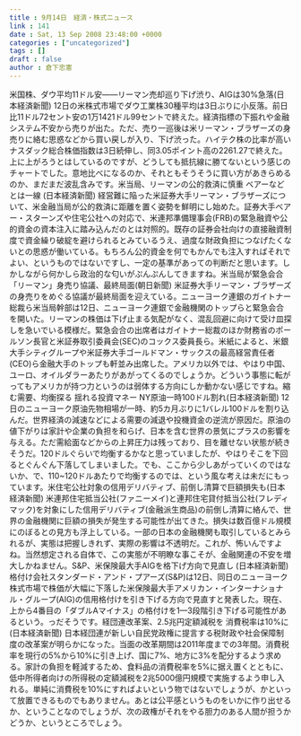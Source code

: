 ```yaml
---
title : 9月14日　経済・株式ニュース
link : 141
date : Sat, 13 Sep 2008 23:48:00 +0000
categories : ["uncategorized"]
tags : []
draft : false
author : 倉下忠憲
---
```


米国株、ダウ平均11ドル安——リーマン売却巡り下げ渋り、AIGは30%急落(日本経済新聞) 12日の米株式市場でダウ工業株30種平均は3日ぶりに小反落。前日比11ドル72セント安の1万1421ドル99セントで終えた。経済指標の下振れや金融システム不安から売りが出た。ただ、売り一巡後は米リーマン・ブラザーズの身売りに絡む思惑などから買い戻しが入り、下げ渋った。ハイテク株の比率が高いナスダック総合株価指数は3日続伸し、同3.05ポイント高の2261.27で終えた。上に上がろうとはしているのですが、どうしても抵抗線に勝てないという感じのチャートでした。意地比べになるのか、それともそうそうに買い方があきらめるのか、まだまだ波乱含みです。米当局、リーマンの公的救済に慎重 ベアーなどとは一線 (日本経済新聞) 経営難に陥った米証券大手リーマン・ブラザーズについて、米金融当局が公的救済に距離を置く姿勢を鮮明にし始めた。証券大手ベアー・スターンズや住宅公社への対応で、米連邦準備理事会(FRB)の緊急融資や公的資金の資本注入に踏み込んだのとは対照的。既存の証券会社向けの直接融資制度で資金繰り破綻を避けられるとみているうえ、過度な財政負担につなげたくないとの思惑が働いている。もちろん公的資金を何でもかんでも注入すればそれでよい、というものではないですし、一定の基準があっての判断だと思います。しかしながら何かしら政治的な匂いがぷんぷんしてきますね。米当局が緊急会合 「リーマン」身売り協議、最終局面(朝日新聞) 米証券大手リーマン・ブラザーズの身売りをめぐる協議が最終局面を迎えている。ニューヨーク連銀のガイトナー総裁ら米当局幹部は12日、ニューヨーク連銀で金融機関のトップらと緊急会合を開いた。リーマンの株価は下げ止まる気配がなく、混乱回避に向けて受け皿探しを急いでいる模様だ。緊急会合の出席者はガイトナー総裁のほか財務省のポールソン長官と米証券取引委員会(SEC)のコックス委員長ら。米紙によると、米銀大手シティグループや米証券大手ゴールドマン・サックスの最高経営責任者(CEO)ら金融大手のトップも軒並み出席した。アメリカ以外では、やはり中国、ユーロ、オイルダラーあたりがあがってくるのでしょうか。どういう事態に転がってもアメリカが持つ力というのは弱体する方向にしか動かない感じですね。縮む需要、均衡探る 揺れる投資マネー NY原油一時100ドル割れ(日本経済新聞) 12日のニューヨーク原油先物相場が一時、約5カ月ぶりに1バレル100ドルを割り込んだ。世界経済の減速などによる需要の減退や投機資金の逆流が原因だ。原油の値下がりは家計や企業の負担を和らげ、日本を含む世界の景気にプラスの影響を与える。ただ需給面などからの上昇圧力は残っており、目を離せない状態が続きそうだ。120ドルぐらいで均衡するかなと思っていましたが、やはりそこを下回るとぐんぐん下落してしまいました。でも、ここから少しあがっていくのではないか、で、110~120ドルあたりで均衡するのでは、という風な考えは未だにもっています。米住宅公社対象の信用デリバティブ、前倒し清算で巨額損失も(日本経済新聞) 米連邦住宅抵当公社(ファニーメイ)と連邦住宅貸付抵当公社(フレディマック)を対象にした信用デリバティブ(金融派生商品)の前倒し清算に絡んで、世界の金融機関に巨額の損失が発生する可能性が出てきた。損失は数百億ドル規模にのぼるとの見方も浮上している。一部の日本の金融機関も取引しているとみられるが、実態は把握しきれず、実際の影響は不透明だ。これが、怖いんですよね。当然想定される自体で、この実態が不明瞭な事こそが、金融関連の不安を増大しかねません。S&amp;P、米保険最大手AIGを格下げ方向で見直し (日本経済新聞) 格付け会社スタンダード・アンド・プアーズ(S&amp;P)は12日、同日のニューヨーク株式市場で株価が大幅に下落した米保険最大手アメリカン・インターナショナル・グループ(AIG)の信用格付けを引き下げる方向で見直すと発表した。現在、上から4番目の「ダブルAマイナス」の格付けを1—3段階引き下げる可能性があるという。っだそうです。経団連改革案、2.5兆円定額減税を 消費税率は10%に (日本経済新聞) 日本経団連が新しい自民党政権に提言する税財政や社会保障制度の改革案が明らかになった。当面の改革期間は2011年度までの3年間。消費税率を現行の5%から10%に引き上げ、国に7%、地方に3%を配分するよう求める。家計の負担を軽減するため、食料品の消費税率を5%に据え置くとともに、低中所得者向けの所得税の定額減税を2兆5000億円規模で実施するよう申し入れる。単純に消費税を10%にすればよいという物ではないでしょうが、かといって放置できるものでもありません。あとは公平感というものをいかに作り出せるか、ということなのでしょうが、次の政権がそれをやる胆力のある人間が担うかどうか、というところでしょう。
